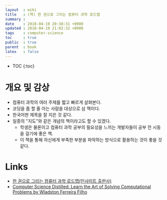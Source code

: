 ```yaml
---
layout  : wiki
title   : (책) 한 권으로 그리는 컴퓨터 과학 로드맵
summary : 
date    : 2018-04-19 20:38:31 +0900
updated : 2018-04-19 21:02:32 +0900
tags    : computer-science
toc     : true
public  : true
parent  : book
latex   : false
---
```

* TOC
{:toc}

# 개요 및 감상

* 컴퓨터 과학의 여러 주제를 짧고 빠르게 살펴본다.
* 코딩을 좀 할 줄 아는 사람을 대상으로 삼 책이다.
* 한국어판 제목을 잘 지은 것 같다.
* 일종의 "지도"와 같은 개념의 책이라고도 할 수 있겠다.
    * 학생은 물론이고 컴퓨터 과학 공부의 필요성을 느끼는 개발자들이 공부 전 시동을 걸기에 좋은 책.
    * 이 책을 통해 자신에게 부족한 부분을 파악하는 방식으로 활용하는 것이 좋을 것 같다.


# Links

* [한 권으로 그리는 컴퓨터 과학 로드맵(인사이트 출판사)](http://www.insightbook.co.kr/12780 )
* [Computer Science Distilled: Learn the Art of Solving Computational Problems by Wladston Ferreira Filho](https://www.amazon.com/Computer-Science-Distilled-Computational-Problems/dp/0997316020 )

